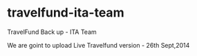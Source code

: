 travelfund-ita-team
===================

TravelFund Back up - ITA Team

We are goint to upload Live Travelfund version - 26th Sept,2014

